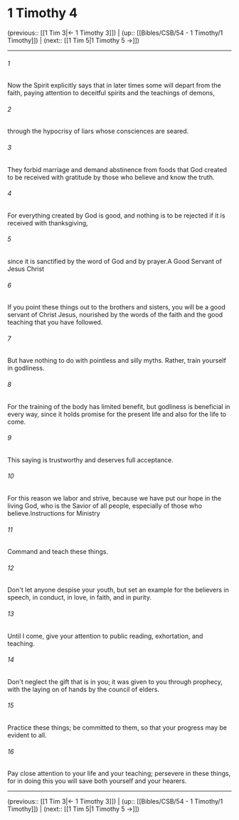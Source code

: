 # 1 Timothy 4

(previous:: [[1 Tim 3|← 1 Timothy 3]]) | (up:: [[Bibles/CSB/54 - 1 Timothy/1 Timothy]]) | (next:: [[1 Tim 5|1 Timothy 5 →]])

***


###### 1 
Now the Spirit explicitly says that in later times some will depart from the faith, paying attention to deceitful spirits and the teachings of demons, 

###### 2 
through the hypocrisy of liars whose consciences are seared. 

###### 3 
They forbid marriage and demand abstinence from foods that God created to be received with gratitude by those who believe and know the truth. 

###### 4 
For everything created by God is good, and nothing is to be rejected if it is received with thanksgiving, 

###### 5 
since it is sanctified by the word of God and by prayer.A Good Servant of Jesus Christ 

###### 6 
If you point these things out to the brothers and sisters, you will be a good servant of Christ Jesus, nourished by the words of the faith and the good teaching that you have followed. 

###### 7 
But have nothing to do with pointless and silly myths. Rather, train yourself in godliness. 

###### 8 
For the training of the body has limited benefit, but godliness is beneficial in every way, since it holds promise for the present life and also for the life to come. 

###### 9 
This saying is trustworthy and deserves full acceptance. 

###### 10 
For this reason we labor and strive, because we have put our hope in the living God, who is the Savior of all people, especially of those who believe.Instructions for Ministry 

###### 11 
Command and teach these things. 

###### 12 
Don't let anyone despise your youth, but set an example for the believers in speech, in conduct, in love, in faith, and in purity. 

###### 13 
Until I come, give your attention to public reading, exhortation, and teaching. 

###### 14 
Don't neglect the gift that is in you; it was given to you through prophecy, with the laying on of hands by the council of elders. 

###### 15 
Practice these things; be committed to them, so that your progress may be evident to all. 

###### 16 
Pay close attention to your life and your teaching; persevere in these things, for in doing this you will save both yourself and your hearers.

***

(previous:: [[1 Tim 3|← 1 Timothy 3]]) | (up:: [[Bibles/CSB/54 - 1 Timothy/1 Timothy]]) | (next:: [[1 Tim 5|1 Timothy 5 →]])
